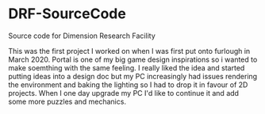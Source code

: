 # DRF-SourceCode
Source code for Dimension Research Facility

This was the first project I worked on when I was first put onto furlough in March 2020. Portal is one of my big game design inspirations so i wanted to make soemthing with the same feeling.
I really liked the idea and started putting ideas into a design doc but my PC increasingly had issues rendering the environment and baking the lighting so I had to drop it in favour of 2D projects.
When I one day upgrade my PC I'd like to continue it and add some more puzzles and mechanics.
